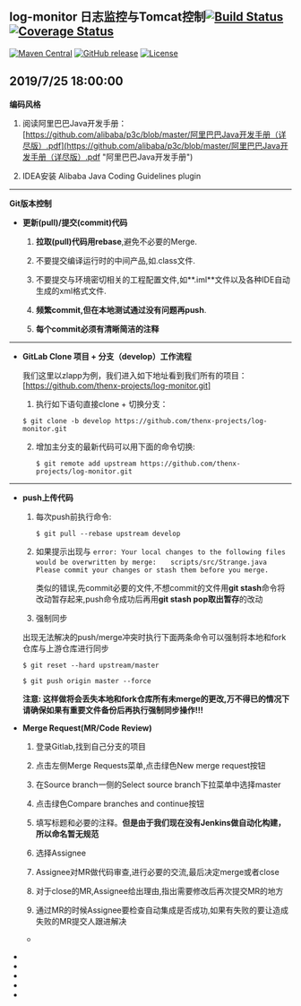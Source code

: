 ## log-monitor 日志监控与Tomcat控制[![Build Status](https://travis-ci.org/apache/rocketmq.svg?branch=master)]() [![Coverage Status](https://coveralls.io/repos/github/apache/rocketmq/badge.svg?branch=master)]()
[![Maven Central](https://maven-badges.herokuapp.com/maven-central/org.apache.rocketmq/rocketmq-all/badge.svg)]()
[![GitHub release](https://img.shields.io/badge/release-download-orange.svg)]()
[![License](https://img.shields.io/badge/license-Apache%202-4EB1BA.svg)]()

2019/7/25 18:00:00
----------

**编码风格**

1. 阅读阿里巴巴Java开发手册：
[https://github.com/alibaba/p3c/blob/master/阿里巴巴Java开发手册（详尽版）.pdf](https://github.com/alibaba/p3c/blob/master/阿里巴巴Java开发手册（详尽版）.pdf "阿里巴巴Java开发手册")

2. IDEA安装 Alibaba Java Coding Guidelines plugin

----------

**Git版本控制**



- **更新(pull)/提交(commit)代码**

	1. **拉取(pull)代码用rebase**,避免不必要的Merge.

	2. 不要提交编译运行时的中间产品,如.class文件.

	3. 不要提交与环境密切相关的工程配置文件,如**.iml**文件以及各种IDE自动生成的xml格式文件.

	4. **频繁commit,但在本地测试通过没有问题再push**.

	5. **每个commit必须有清晰简洁的注释**


----------


- **GitLab Clone 项目 + 分支（develop）工作流程**

	我们这里以zlapp为例，我们进入如下地址看到我们所有的项目：
	[https://github.com/thenx-projects/log-monitor.git]
	
	1. 执行如下语句直接clone + 切换分支：
	
	`$ git clone -b develop https://github.com/thenx-projects/log-monitor.git`

	2. 增加主分支的最新代码可以用下面的命令切换:

		`$ git remote add upstream https://github.com/thenx-projects/log-monitor.git`

----------

- **push上传代码**
	
	1. 每次push前执行命令:

		`$ git pull --rebase upstream develop`

	2. 如果提示出现与
`error: Your local changes to the following files would be overwritten by merge:`
`	scripts/src/Strange.java`
`Please commit your changes or stash them before you merge.`

		类似的错误,先commit必要的文件,不想commit的文件用**git stash**命令将改动暂存起来,push命令成功后再用**git stash pop取出暂存**的改动

	3. 强制同步

	出现无法解决的push/merge冲突时执行下面两条命令可以强制将本地和fork仓库与上游仓库进行同步

	`$ git reset --hard upstream/master`

	`$ git push origin master --force`

	**注意: 这样做将会丢失本地和fork仓库所有未merge的更改,万不得已的情况下请确保如果有重要文件备份后再执行强制同步操作!!!**
	
	

- **Merge Request(MR/Code Review)**
	
	1. 登录Gitlab,找到自己分支的项目
	
	2. 点击左侧Merge Requests菜单,点击绿色New merge request按钮
	
	3. 在Source branch一侧的Select source branch下拉菜单中选择master
	
	4. 点击绿色Compare branches and continue按钮
	
	5. 填写标题和必要的注释。**但是由于我们现在没有Jenkins做自动化构建，所以命名暂无规范**
	
	6. 选择Assignee
	
	7. Assignee对MR做代码审查,进行必要的交流,最后决定merge或者close
	
	8. 对于close的MR,Assignee给出理由,指出需要修改后再次提交MR的地方
	
	9. 通过MR的时候Assignee要检查自动集成是否成功,如果有失败的要让造成失败的MR提交人跟进解决
	*
*
*
*
*
*
